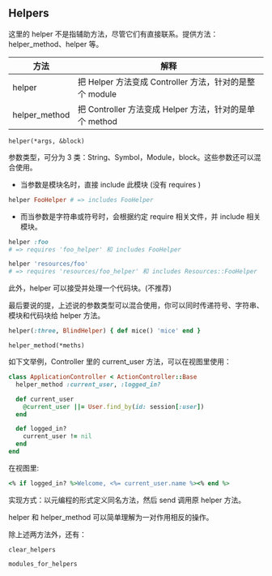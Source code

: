 ## Helpers

这里的 helper 不是指辅助方法，尽管它们有直接联系。提供方法：helper_method、helper 等。

| 方法 | 解释 |
| -- | -- |
| helper | 把 Helper 方法变成 Controller 方法，针对的是整个 module |
| helper_method | 把 Controller 方法变成 Helper 方法，针对的是单个 method |

`helper(*args, &block)`

参数类型，可分为 3 类：String、Symbol，Module，block。这些参数还可以混合使用。

- 当参数是模块名时，直接 include 此模块 (没有 requires )

```ruby
helper FooHelper # => includes FooHelper
```

- 而当参数是字符串或符号时，会根据约定 require 相关文件，并 include 相关模块。

```ruby
helper :foo
# => requires 'foo_helper' 和 includes FooHelper

helper 'resources/foo'
# => requires 'resources/foo_helper' 和 includes Resources::FooHelper
```

此外，helper 可以接受并处理一个代码块。(不推荐)

最后要说的提，上述说的参数类型可以混合使用，你可以同时传递符号、字符串、模块和代码块给 helper 方法。

```ruby
helper(:three, BlindHelper) { def mice() 'mice' end }
```

`helper_method(*meths)`

如下文举例，Controller 里的 current_user 方法，可以在视图里使用：

```ruby
class ApplicationController < ActionController::Base
  helper_method :current_user, :logged_in?

  def current_user
    @current_user ||= User.find_by(id: session[:user])
  end

  def logged_in?
    current_user != nil
  end
end
```

在视图里:

```ruby
<% if logged_in? %>Welcome, <%= current_user.name %><% end %>
```

实现方式：以元编程的形式定义同名方法，然后 send 调用原 helper 方法。

helper 和 helper_method 可以简单理解为一对作用相反的操作。

除上述两方法外，还有：

```
clear_helpers

modules_for_helpers
```
